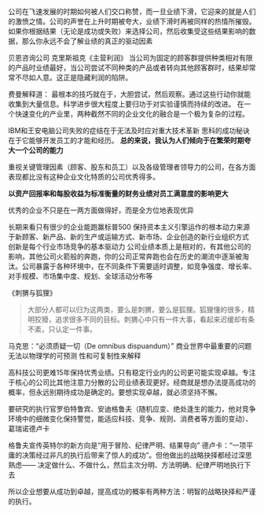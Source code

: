 公司在飞速发展的时期如何被人们交口称赞，而一旦业绩下滑，它迎来的就是人们的激愤之情。公司的声誉在上升时期被夸大，业绩下滑时再被同样的热情所摧毁。
如果你根据结果（无论是成功或失败）来选择公司，然后收集受这些结果影响的数据，那么你永远不会了解业绩的真正的驱动因素

贝恩咨询公司 克里斯祖克《主营利润》
当公司为固定的顾客群提供种类相对有限的产品时业绩最好，当公司尝试不同种类的产品或者转向其他顾客群时，结果却常常不尽如人意。这正是隐藏利润的陷阱。

费曼解释道：
最根本的技巧就在于，大胆尝试，然后观察。通过这些行动你就能收集到大量信息。科学进步很大程度上要归功于对实验谨慎而持续的改进。
在一个快速变化的产业里，两种截然不同的企业文化的融合是一个极为复杂的过程。

IBM和王安电脑公司失败的症结在于无法及时应对重大技术革新
思科的成功秘诀在于它能够开发员工的才能和经历。
<strong>总的来说，我认为人们倾向于在繁荣时期夸大一个公司的能力</strong>

重视关键管理因素（顾客、股东和员工）以及各级管理者领导力的公司，在各方面表现都比没有这种企业文化特质的公司优秀得多。

**以资产回报率和每股收益为标准衡量的财务业绩对员工满意度的影响更大**

优秀的企业不只是在一两方面做得好，而是全方位地表现优异

长期来看只有很少的企业能跑赢标普500
保持资本主义引擎运作的根本动力来源于新顾客、新产品、新的生产或运输方式、新市场、企业创造的新行业组织方式
创新是每个行业市场竞争的基本驱动力
公司业绩本质上是相对的，有其他公司的影响，其他公司火箭般的奔跑，你的公司正常奔跑也会在历史的潮流中逐渐被淘汰。公司暴露于各种环境中，在不同条件下需要适时调整，如竞争强度、增长率、对手规模、市场集中度、规划、全球活动分布等

《刺猬与狐狸》
> 大部分人都可以归为这两类，要么是刺猬，要么是狐狸。狐狸懂的很多，精明狡猾，追求很多不同的目标。刺猬心中只有一件大事，看起来迟缓却有条不紊，只认定一件事。


马克思：“必须质疑一切（De omnibus dispuandum）”
商业世界中最重要的问题无法以物理学的可预测	性和可复制性来解释

高科技公司更难15年保持优秀业绩。只有稳定行业内的公司更可能实现卓越。专注于核心的公司比其他注意力分散的公司业绩表现更好。经商就是想办法提高成功的概率，但永远别期待成功是确定的。要想实现卓越，就必须坚持不懈。

要研究的执行官罗伯特鲁宾、安迪格鲁夫（随机应变、绝处逢生的能力，他对竞争环境中的细微变化保持警觉，能适应科技、竞争、规则、消费者等方面的变动）、葛瑞诺德卢卡

格鲁夫宣传英特尔的新方向是“用于冒险、纪律严明、结果导向”
德卢卡：“一项平庸的决策经过非凡的执行后带来了惊人的成功”。但他做出的战略抉择都经过深思熟虑—— 决定做什么、不做什么，然后主次分明、方法明确、纪律严明地执行下去

所以企业想要从成功到卓越，提高成功的概率有两种方法：明智的战略抉择和严谨的执行。

